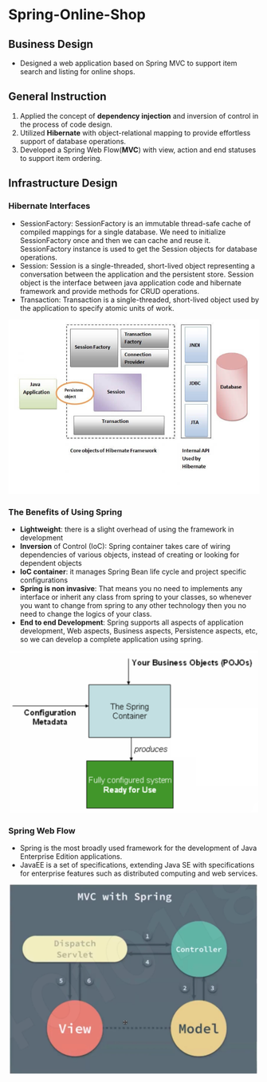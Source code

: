 # Spring-Online-Shop

## Business Design
  - Designed a web application based on Spring MVC to support item search and listing for online shops.

## General Instruction
1.	Applied the concept of **dependency injection** and inversion of control in the process of code design.
2.	Utilized **Hibernate** with object-relational mapping to provide effortless support of database operations.
3. 	Developed a Spring Web Flow(**MVC**) with view, action and end statuses to support item ordering.

## Infrastructure Design
### Hibernate Interfaces
  - SessionFactory: SessionFactory is an immutable thread-safe cache of compiled mappings for a single database. We need to initialize SessionFactory once and then we can cache and reuse it. SessionFactory instance is used to get the Session objects for database operations.
  - Session: Session is a single-threaded, short-lived object representing a conversation between the application and the persistent store. Session object is the interface between java application code and hibernate framework and provide methods for CRUD operations.
  - Transaction: Transaction is a single-threaded, short-lived object used by the application to specify atomic units of work.
  
  <p align="center"> 
    <img src="https://github.com/lyluke/Spring-Online-Shop/blob/master/res/Hibernate.jpg" width="700">
  </p>
  
### The Benefits of Using Spring
  - **Lightweight**: there is a slight overhead of using the framework in development
  - **Inversion** of Control (IoC): Spring container takes care of wiring dependencies of various objects, instead of creating or looking for dependent objects
  - **IoC container**: it manages Spring Bean life cycle and project specific configurations
  - **Spring is non invasive**: That means you no need to implements any interface or inherit any class from spring to your classes, so whenever you want to change from spring to any other technology then you no need to change the logics of your class.
  - **End to end Development**: Spring supports all aspects of application development, Web aspects, Business aspects, Persistence aspects, etc, so we can develop a complete application using spring.
  <p align="center"> 
    <img src="https://github.com/lyluke/Spring-Online-Shop/blob/master/res/Reverse_Control.png" width="500">
  </p>
  
### Spring Web Flow
  - Spring is the most broadly used framework for the development of Java Enterprise Edition applications.
  - JavaEE is a set of specifications, extending Java SE with specifications for enterprise features such as distributed computing and web services.
  <p align="center"> 
    <img src="https://github.com/lyluke/Spring-Online-Shop/blob/master/res/Spring_MVC.png" width="500" alt="Spring MVC">
  </p>

  


